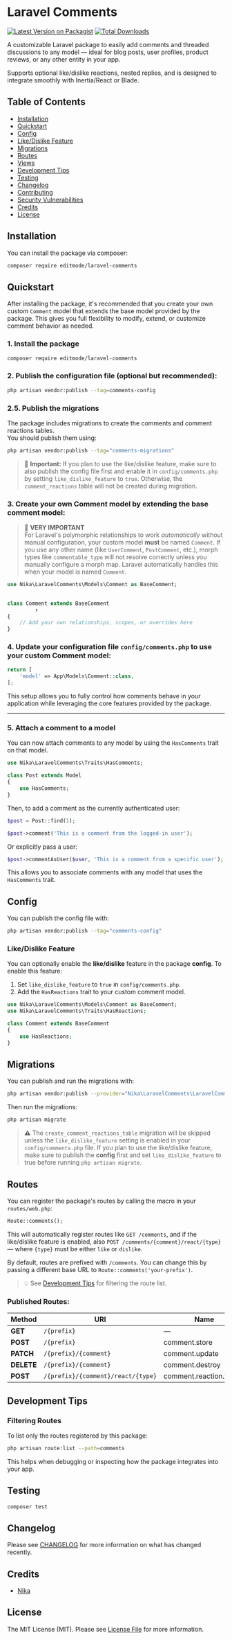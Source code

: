 # Laravel Comments

[![Latest Version on Packagist](https://img.shields.io/packagist/v/editmode/laravel-comments.svg?style=flat-square)](https://packagist.org/packages/editmode/laravel-comments)
[![Total Downloads](https://img.shields.io/packagist/dt/editmode/laravel-comments.svg?style=flat-square)](https://packagist.org/packages/editmode/laravel-comments)

A customizable Laravel package to easily add comments and threaded discussions to any model — ideal for blog posts, user profiles, product reviews, or any other entity in your app.

Supports optional like/dislike reactions, nested replies, and is designed to integrate smoothly with Inertia/React or Blade.

## Table of Contents

- [Installation](#installation)
- [Quickstart](#quickstart)
- [Config](#config)
- [Like/Dislike Feature](#likedislike-feature)
- [Migrations](#migrations)
- [Routes](#routes)
- [Views](#views)
- [Development Tips](#development-tips)
- [Testing](#testing)
- [Changelog](#changelog)
- [Contributing](#contributing)
- [Security Vulnerabilities](#security-vulnerabilities)
- [Credits](#credits)
- [License](#license)


## Installation

You can install the package via composer:

```bash
composer require editmode/laravel-comments
```

## Quickstart

After installing the package, it's recommended that you create your own custom `Comment` model that extends the base model provided by the package. This gives you full flexibility to modify, extend, or customize comment behavior as needed.

### 1. Install the package

```bash
composer require editmode/laravel-comments
```
### 2. Publish the configuration file (optional but recommended):
```bash
php artisan vendor:publish --tag=comments-config
```

### 2.5. Publish the migrations

The package includes migrations to create the comments and comment reactions tables.  
You should publish them using:

```bash
php artisan vendor:publish --tag="comments-migrations"
```

> 🛑 **Important:** If you plan to use the like/dislike feature, make sure to also publish the config file first and enable it in `config/comments.php` by setting `like_dislike_feature` to `true`. Otherwise, the `comment_reactions` table will not be created during migration.

### 3. Create your own Comment model by extending the base comment model:


> 🚨 **VERY IMPORTANT**  
> For Laravel's polymorphic relationships to work *automatically* without manual configuration, your custom model **must** be named `Comment`.
> If you use any other name (like `UserComment`, `PostComment`, etc.), morph types like `commentable_type` will not resolve correctly unless you manually configure a morph map. Laravel automatically handles this when your model is named `Comment`.

```php
use Nika\LaravelComments\Models\Comment as BaseComment;

        
class Comment extends BaseComment
         ↑
{
    // Add your own relationships, scopes, or overrides here
}
```

### 4. Update your configuration file `config/comments.php` to use your custom Comment model:

```php
return [
    'model' => App\Models\Comment::class,
];
```


This setup allows you to fully control how comments behave in your application while leveraging the core features provided by the package.

---

### 5. Attach a comment to a model

You can now attach comments to any model by using the `HasComments` trait on that model.

```php
use Nika\LaravelComments\Traits\HasComments;

class Post extends Model
{
    use HasComments;
}
```

Then, to add a comment as the currently authenticated user:

```php
$post = Post::find(1);

$post->comment('This is a comment from the logged-in user');
```

Or explicitly pass a user:

```php
$post->commentAsUser($user, 'This is a comment from a specific user');
```

This allows you to associate comments with any model that uses the `HasComments` trait.

## Config

You can publish the config file with:

```bash
php artisan vendor:publish --tag="comments-config"
```

### Like/Dislike Feature

You can optionally enable the **like/dislike** feature in the package **config**.
To enable this feature:

1. Set `like_dislike_feature` to `true` in `config/comments.php`.
2. Add the `HasReactions` trait to your custom comment model.

```php
use Nika\LaravelComments\Models\Comment as BaseComment;
use Nika\LaravelComments\Traits\HasReactions;

class Comment extends BaseComment
{
    use HasReactions;
}
```

## Migrations

You can publish and run the migrations with:

```bash
php artisan vendor:publish --provider="Nika\LaravelComments\LaravelCommentsServiceProvider" --tag="comments-migrations"
```

Then run the migrations:

```bash
php artisan migrate
```

> ⚠️ The `create_comment_reactions_table` migration will be skipped unless the `like_dislike_feature` setting is enabled
> in your `config/comments.php` file.
> If you plan to use the like/dislike feature, make sure to publish the **config** first and set `like_dislike_feature`
> to true before running `php artisan migrate`.

## Routes

You can register the package's routes by calling the macro in your `routes/web.php`:

```php
Route::comments();
```

This will automatically register routes like `GET /comments`, and if the like/dislike feature is enabled,
also `POST /comments/{comment}/react/{type}` — where `{type}` must be either `like` or `dislike`.

By default, routes are prefixed with `/comments`. You can change this by passing a different base URL
to `Route::comments('your-prefix')`.
> 💡 See [Development Tips](#development-tips) for filtering the route list.

### Published Routes:

| Method     | URI                                | Name                    |
|------------|------------------------------------|-------------------------|
| **GET**    | `/{prefix}`                        | —                       |
| **POST**   | `/{prefix}`                        | comment.store           |
| **PATCH**  | `/{prefix}/{comment}`              | comment.update          |
| **DELETE** | `/{prefix}/{comment}`              | comment.destroy         |
| **POST**   | `/{prefix}/{comment}/react/{type}` | comment.reaction.toggle |

[//]: # (## Views)

[//]: # ()
[//]: # (```bash)

[//]: # (php artisan vendor:publish --tag="laravel-comments-views")

[//]: # (```)



## Development Tips

### Filtering Routes

To list only the routes registered by this package:

```bash
php artisan route:list --path=comments
```

This helps when debugging or inspecting how the package integrates into your app.

[//]: # (> ⚠️ If you want related comments to be deleted when the parent is deleted, set `delete_with_parent` to `true`)

[//]: # (> in `config/comments.php`)
## Testing

```bash
composer test
```

## Changelog

Please see [CHANGELOG](CHANGELOG.md) for more information on what has changed recently.

[//]: # (## Contributing)

[//]: # ()
[//]: # (Please see [CONTRIBUTING]&#40;CONTRIBUTING.md&#41; for details.)

[//]: # (## Security Vulnerabilities)

[//]: # ()
[//]: # (Please review [our security policy]&#40;../../security/policy&#41; on how to report security vulnerabilities.)

## Credits

- [Nika](https://github.com/editmode)

[//]: # (- [All Contributors]&#40;../../contributors&#41;)

## License

The MIT License (MIT). Please see [License File](LICENSE.md) for more information.
